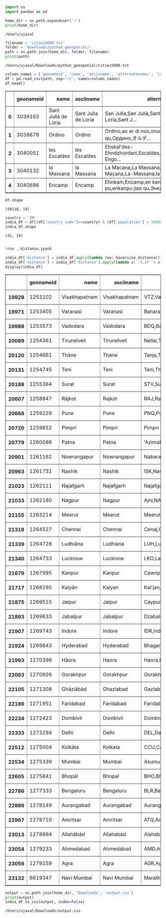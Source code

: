 ```python
import os
import pandas as pd
```


```python
home_dir = os.path.expanduser('~')
print(home_dir)
```

    /Users/ujaval



```python
filename = 'cities5000.txt'
folder = 'Downloads/python_geospatial/'
path = os.path.join(home_dir, folder, filename)
print(path)
```

    /Users/ujaval/Downloads/python_geospatial/cities5000.txt



```python
column_names = ['geonameid', 'name', 'asciiname', 'alternatenames', 'latitude', 'longitude', 'feature class', 'feature code', 'country code', 'cc2', 'admin1 code', 'admin2 code', 'admin3 code', 'admin4 code', 'population', 'elevation', 'dem', 'timezone', 'modification date']
df = pd.read_csv(path, sep='\t', names=column_names)
df.head()
```




<div>
<style scoped>
    .dataframe tbody tr th:only-of-type {
        vertical-align: middle;
    }

    .dataframe tbody tr th {
        vertical-align: top;
    }

    .dataframe thead th {
        text-align: right;
    }
</style>
<table border="1" class="dataframe">
  <thead>
    <tr style="text-align: right;">
      <th></th>
      <th>geonameid</th>
      <th>name</th>
      <th>asciiname</th>
      <th>alternatenames</th>
      <th>latitude</th>
      <th>longitude</th>
      <th>feature class</th>
      <th>feature code</th>
      <th>country code</th>
      <th>cc2</th>
      <th>admin1 code</th>
      <th>admin2 code</th>
      <th>admin3 code</th>
      <th>admin4 code</th>
      <th>population</th>
      <th>elevation</th>
      <th>dem</th>
      <th>timezone</th>
      <th>modification date</th>
    </tr>
  </thead>
  <tbody>
    <tr>
      <th>0</th>
      <td>3039163</td>
      <td>Sant Julià de Lòria</td>
      <td>Sant Julia de Loria</td>
      <td>San Julia,San Julià,Sant Julia de Loria,Sant J...</td>
      <td>42.46372</td>
      <td>1.49129</td>
      <td>P</td>
      <td>PPLA</td>
      <td>AD</td>
      <td>NaN</td>
      <td>06</td>
      <td>NaN</td>
      <td>NaN</td>
      <td>NaN</td>
      <td>8022</td>
      <td>NaN</td>
      <td>921</td>
      <td>Europe/Andorra</td>
      <td>2013-11-23</td>
    </tr>
    <tr>
      <th>1</th>
      <td>3039678</td>
      <td>Ordino</td>
      <td>Ordino</td>
      <td>Ordino,ao er di nuo,orudino jiao qu,Ордино,オルデ...</td>
      <td>42.55623</td>
      <td>1.53319</td>
      <td>P</td>
      <td>PPLA</td>
      <td>AD</td>
      <td>NaN</td>
      <td>05</td>
      <td>NaN</td>
      <td>NaN</td>
      <td>NaN</td>
      <td>3066</td>
      <td>NaN</td>
      <td>1296</td>
      <td>Europe/Andorra</td>
      <td>2018-10-26</td>
    </tr>
    <tr>
      <th>2</th>
      <td>3040051</td>
      <td>les Escaldes</td>
      <td>les Escaldes</td>
      <td>Ehskal'des-Ehndzhordani,Escaldes,Escaldes-Engo...</td>
      <td>42.50729</td>
      <td>1.53414</td>
      <td>P</td>
      <td>PPLA</td>
      <td>AD</td>
      <td>NaN</td>
      <td>08</td>
      <td>NaN</td>
      <td>NaN</td>
      <td>NaN</td>
      <td>15853</td>
      <td>NaN</td>
      <td>1033</td>
      <td>Europe/Andorra</td>
      <td>2008-10-15</td>
    </tr>
    <tr>
      <th>3</th>
      <td>3040132</td>
      <td>la Massana</td>
      <td>la Massana</td>
      <td>La Macana,La Massana,La Maçana,La-Massana,la M...</td>
      <td>42.54499</td>
      <td>1.51483</td>
      <td>P</td>
      <td>PPLA</td>
      <td>AD</td>
      <td>NaN</td>
      <td>04</td>
      <td>NaN</td>
      <td>NaN</td>
      <td>NaN</td>
      <td>7211</td>
      <td>NaN</td>
      <td>1245</td>
      <td>Europe/Andorra</td>
      <td>2008-10-15</td>
    </tr>
    <tr>
      <th>4</th>
      <td>3040686</td>
      <td>Encamp</td>
      <td>Encamp</td>
      <td>Ehnkam,Encamp,en kan pu,enkanpu jiao qu,Энкам,...</td>
      <td>42.53474</td>
      <td>1.58014</td>
      <td>P</td>
      <td>PPLA</td>
      <td>AD</td>
      <td>NaN</td>
      <td>03</td>
      <td>NaN</td>
      <td>NaN</td>
      <td>NaN</td>
      <td>11223</td>
      <td>NaN</td>
      <td>1257</td>
      <td>Europe/Andorra</td>
      <td>2018-10-26</td>
    </tr>
  </tbody>
</table>
</div>




```python
df.shape
```




    (50118, 19)




```python
country = 'IN'
india_df = df[(df['country code']==country) & (df['population'] > 1000000)].copy()
india_df.shape
```




    (41, 19)




```python

```


```python
%run ./distance.ipynb
```


```python
india_df['distance'] = india_df.apply(lambda row: haversine_distance((77.56, 12.97), (row['longitude'], row['latitude'])), axis=1)
india_df['distance'] = india_df['distance'].apply(lambda x: '%.2f' % x)
display(india_df)

```


<div>
<style scoped>
    .dataframe tbody tr th:only-of-type {
        vertical-align: middle;
    }

    .dataframe tbody tr th {
        vertical-align: top;
    }

    .dataframe thead th {
        text-align: right;
    }
</style>
<table border="1" class="dataframe">
  <thead>
    <tr style="text-align: right;">
      <th></th>
      <th>geonameid</th>
      <th>name</th>
      <th>asciiname</th>
      <th>alternatenames</th>
      <th>latitude</th>
      <th>longitude</th>
      <th>feature class</th>
      <th>feature code</th>
      <th>country code</th>
      <th>cc2</th>
      <th>admin1 code</th>
      <th>admin2 code</th>
      <th>admin3 code</th>
      <th>admin4 code</th>
      <th>population</th>
      <th>elevation</th>
      <th>dem</th>
      <th>timezone</th>
      <th>modification date</th>
      <th>distance</th>
    </tr>
  </thead>
  <tbody>
    <tr>
      <th>19928</th>
      <td>1253102</td>
      <td>Visakhapatnam</td>
      <td>Visakhapatnam</td>
      <td>VTZ,Vaisakhapattanam,Vaisākhapattanam,Visak,Vi...</td>
      <td>17.68009</td>
      <td>83.20161</td>
      <td>P</td>
      <td>PPLA2</td>
      <td>IN</td>
      <td>NaN</td>
      <td>02</td>
      <td>544</td>
      <td>NaN</td>
      <td>NaN</td>
      <td>1063178</td>
      <td>NaN</td>
      <td>24</td>
      <td>Asia/Kolkata</td>
      <td>2019-09-05</td>
      <td>632.87</td>
    </tr>
    <tr>
      <th>19971</th>
      <td>1253405</td>
      <td>Varanasi</td>
      <td>Varanasi</td>
      <td>Banaras,Banares,Banāras,Benares,Benarés,Kashi,...</td>
      <td>25.31668</td>
      <td>83.01041</td>
      <td>P</td>
      <td>PPL</td>
      <td>IN</td>
      <td>NaN</td>
      <td>36</td>
      <td>197</td>
      <td>NaN</td>
      <td>NaN</td>
      <td>1164404</td>
      <td>NaN</td>
      <td>86</td>
      <td>Asia/Kolkata</td>
      <td>2019-05-07</td>
      <td>645.45</td>
    </tr>
    <tr>
      <th>19988</th>
      <td>1253573</td>
      <td>Vadodara</td>
      <td>Vadodara</td>
      <td>BDQ,Baroda,Vadodara,Vapadedara,ba luo da,badod...</td>
      <td>22.29941</td>
      <td>73.20812</td>
      <td>P</td>
      <td>PPL</td>
      <td>IN</td>
      <td>NaN</td>
      <td>09</td>
      <td>486</td>
      <td>NaN</td>
      <td>NaN</td>
      <td>1409476</td>
      <td>NaN</td>
      <td>46</td>
      <td>Asia/Kolkata</td>
      <td>2014-10-13</td>
      <td>548.69</td>
    </tr>
    <tr>
      <th>20089</th>
      <td>1254361</td>
      <td>Tirunelveli</td>
      <td>Tirunelveli</td>
      <td>Nellai,Tinnevelli,Tinnevelly,Tinnevelly Juncti...</td>
      <td>8.72742</td>
      <td>77.68380</td>
      <td>P</td>
      <td>PPLA2</td>
      <td>IN</td>
      <td>NaN</td>
      <td>25</td>
      <td>628</td>
      <td>NaN</td>
      <td>NaN</td>
      <td>1435844</td>
      <td>NaN</td>
      <td>49</td>
      <td>Asia/Kolkata</td>
      <td>2017-08-27</td>
      <td>102.04</td>
    </tr>
    <tr>
      <th>20120</th>
      <td>1254661</td>
      <td>Thāne</td>
      <td>Thane</td>
      <td>Tanja,Tanna,Thana,Thane,Thāna,Thāne,tanh,tany,...</td>
      <td>19.19704</td>
      <td>72.96355</td>
      <td>P</td>
      <td>PPL</td>
      <td>IN</td>
      <td>NaN</td>
      <td>16</td>
      <td>517</td>
      <td>NaN</td>
      <td>NaN</td>
      <td>1261517</td>
      <td>NaN</td>
      <td>23</td>
      <td>Asia/Kolkata</td>
      <td>2019-03-29</td>
      <td>539.90</td>
    </tr>
    <tr>
      <th>20131</th>
      <td>1254745</td>
      <td>Teni</td>
      <td>Teni</td>
      <td>Teni,Theni,Tkheni,Тхени</td>
      <td>10.01115</td>
      <td>77.47772</td>
      <td>P</td>
      <td>PPLX</td>
      <td>IN</td>
      <td>NaN</td>
      <td>25</td>
      <td>624</td>
      <td>NaN</td>
      <td>NaN</td>
      <td>1034724</td>
      <td>NaN</td>
      <td>300</td>
      <td>Asia/Kolkata</td>
      <td>2017-08-02</td>
      <td>71.68</td>
    </tr>
    <tr>
      <th>20188</th>
      <td>1255364</td>
      <td>Surat</td>
      <td>Surat</td>
      <td>STV,Surat,Suratas,Surate,Sūrat,su la te,surata...</td>
      <td>21.19594</td>
      <td>72.83023</td>
      <td>P</td>
      <td>PPL</td>
      <td>IN</td>
      <td>NaN</td>
      <td>09</td>
      <td>492</td>
      <td>NaN</td>
      <td>NaN</td>
      <td>2894504</td>
      <td>NaN</td>
      <td>20</td>
      <td>Asia/Kolkata</td>
      <td>2020-04-04</td>
      <td>574.26</td>
    </tr>
    <tr>
      <th>20607</th>
      <td>1258847</td>
      <td>Rājkot</td>
      <td>Rajkot</td>
      <td>RAJ,Radzhkot,Radzkot,Radzkotas,Radźkot,Radžkot...</td>
      <td>22.29161</td>
      <td>70.79322</td>
      <td>P</td>
      <td>PPL</td>
      <td>IN</td>
      <td>NaN</td>
      <td>09</td>
      <td>476</td>
      <td>NaN</td>
      <td>NaN</td>
      <td>1177362</td>
      <td>NaN</td>
      <td>140</td>
      <td>Asia/Kolkata</td>
      <td>2017-03-17</td>
      <td>801.44</td>
    </tr>
    <tr>
      <th>20668</th>
      <td>1259229</td>
      <td>Pune</td>
      <td>Pune</td>
      <td>PNQ,Pona,Poona,Poune,Pun,Puna,Pune,Puneo,Puno,...</td>
      <td>18.51957</td>
      <td>73.85535</td>
      <td>P</td>
      <td>PPL</td>
      <td>IN</td>
      <td>NaN</td>
      <td>16</td>
      <td>521</td>
      <td>NaN</td>
      <td>NaN</td>
      <td>2935744</td>
      <td>NaN</td>
      <td>554</td>
      <td>Asia/Kolkata</td>
      <td>2015-06-04</td>
      <td>438.75</td>
    </tr>
    <tr>
      <th>20720</th>
      <td>1259652</td>
      <td>Pimpri</td>
      <td>Pimpri</td>
      <td>Pimpri</td>
      <td>18.62292</td>
      <td>73.80696</td>
      <td>P</td>
      <td>PPL</td>
      <td>IN</td>
      <td>NaN</td>
      <td>16</td>
      <td>521</td>
      <td>NaN</td>
      <td>NaN</td>
      <td>1284606</td>
      <td>NaN</td>
      <td>571</td>
      <td>Asia/Kolkata</td>
      <td>2014-10-13</td>
      <td>444.85</td>
    </tr>
    <tr>
      <th>20779</th>
      <td>1260086</td>
      <td>Patna</td>
      <td>Patna</td>
      <td>'Azimabad,New Patna,PAT,Patna,Patna New City,P...</td>
      <td>25.59408</td>
      <td>85.13563</td>
      <td>P</td>
      <td>PPLA</td>
      <td>IN</td>
      <td>NaN</td>
      <td>34</td>
      <td>230</td>
      <td>NaN</td>
      <td>NaN</td>
      <td>1599920</td>
      <td>NaN</td>
      <td>53</td>
      <td>Asia/Kolkata</td>
      <td>2018-12-14</td>
      <td>863.45</td>
    </tr>
    <tr>
      <th>20901</th>
      <td>1261162</td>
      <td>Nowrangapur</td>
      <td>Nowrangapur</td>
      <td>Nabarangapur,Nabarangpur,Nowrangpur</td>
      <td>19.23114</td>
      <td>82.54826</td>
      <td>P</td>
      <td>PPLA2</td>
      <td>IN</td>
      <td>NaN</td>
      <td>21</td>
      <td>397</td>
      <td>NaN</td>
      <td>NaN</td>
      <td>1220946</td>
      <td>NaN</td>
      <td>578</td>
      <td>Asia/Kolkata</td>
      <td>2014-10-14</td>
      <td>566.75</td>
    </tr>
    <tr>
      <th>20963</th>
      <td>1261731</td>
      <td>Nashik</td>
      <td>Nashik</td>
      <td>ISK,Nashik,Nasik,Nasikas,Nasiko,Naszik,Našikas...</td>
      <td>19.99727</td>
      <td>73.79096</td>
      <td>P</td>
      <td>PPLA2</td>
      <td>IN</td>
      <td>NaN</td>
      <td>16</td>
      <td>516</td>
      <td>NaN</td>
      <td>NaN</td>
      <td>1289497</td>
      <td>NaN</td>
      <td>584</td>
      <td>Asia/Kolkata</td>
      <td>2014-10-13</td>
      <td>460.81</td>
    </tr>
    <tr>
      <th>21023</th>
      <td>1262111</td>
      <td>Najafgarh</td>
      <td>Najafgarh</td>
      <td>Najafgarh,Najafgarli</td>
      <td>28.60922</td>
      <td>76.97982</td>
      <td>P</td>
      <td>PPL</td>
      <td>IN</td>
      <td>NaN</td>
      <td>07</td>
      <td>097</td>
      <td>NaN</td>
      <td>NaN</td>
      <td>1365000</td>
      <td>NaN</td>
      <td>215</td>
      <td>Asia/Kolkata</td>
      <td>2019-07-18</td>
      <td>387.38</td>
    </tr>
    <tr>
      <th>21033</th>
      <td>1262180</td>
      <td>Nagpur</td>
      <td>Nagpur</td>
      <td>Ajni,NAG,Nagpore,Nagpur,Nagpura,Nagpuras,Nankp...</td>
      <td>21.14631</td>
      <td>79.08491</td>
      <td>P</td>
      <td>PPLA2</td>
      <td>IN</td>
      <td>NaN</td>
      <td>16</td>
      <td>505</td>
      <td>NaN</td>
      <td>NaN</td>
      <td>2228018</td>
      <td>NaN</td>
      <td>319</td>
      <td>Asia/Kolkata</td>
      <td>2019-10-22</td>
      <td>249.83</td>
    </tr>
    <tr>
      <th>21155</th>
      <td>1263214</td>
      <td>Meerut</td>
      <td>Meerut</td>
      <td>Meerut,Meerut City,Merath,Meratkh,Mirat,Mirata...</td>
      <td>28.98002</td>
      <td>77.70636</td>
      <td>P</td>
      <td>PPL</td>
      <td>IN</td>
      <td>NaN</td>
      <td>36</td>
      <td>138</td>
      <td>NaN</td>
      <td>NaN</td>
      <td>1223184</td>
      <td>NaN</td>
      <td>228</td>
      <td>Asia/Kolkata</td>
      <td>2015-05-06</td>
      <td>380.43</td>
    </tr>
    <tr>
      <th>21318</th>
      <td>1264527</td>
      <td>Chennai</td>
      <td>Chennai</td>
      <td>Cenaj,Cenajo,Cenajus,Cenay,Cennai,Cennaj,Chehn...</td>
      <td>13.08784</td>
      <td>80.27847</td>
      <td>P</td>
      <td>PPLA</td>
      <td>IN</td>
      <td>NaN</td>
      <td>25</td>
      <td>603</td>
      <td>NaN</td>
      <td>NaN</td>
      <td>4328063</td>
      <td>NaN</td>
      <td>14</td>
      <td>Asia/Kolkata</td>
      <td>2019-09-05</td>
      <td>302.29</td>
    </tr>
    <tr>
      <th>21339</th>
      <td>1264728</td>
      <td>Ludhiāna</td>
      <td>Ludhiana</td>
      <td>LUH,Ludhiana,Ludhijana,Ludhiāna,Ludkhijana,lud...</td>
      <td>30.91204</td>
      <td>75.85379</td>
      <td>P</td>
      <td>PPL</td>
      <td>IN</td>
      <td>NaN</td>
      <td>23</td>
      <td>041</td>
      <td>NaN</td>
      <td>NaN</td>
      <td>1545368</td>
      <td>NaN</td>
      <td>256</td>
      <td>Asia/Kolkata</td>
      <td>2017-03-07</td>
      <td>493.92</td>
    </tr>
    <tr>
      <th>21340</th>
      <td>1264733</td>
      <td>Lucknow</td>
      <td>Lucknow</td>
      <td>LKO,Lakhnau,Lakkhnau,Lakkhnau shaary,Laknaou,L...</td>
      <td>26.83928</td>
      <td>80.92313</td>
      <td>P</td>
      <td>PPLA</td>
      <td>IN</td>
      <td>NaN</td>
      <td>36</td>
      <td>157</td>
      <td>NaN</td>
      <td>NaN</td>
      <td>2472011</td>
      <td>NaN</td>
      <td>126</td>
      <td>Asia/Kolkata</td>
      <td>2015-11-11</td>
      <td>469.40</td>
    </tr>
    <tr>
      <th>21679</th>
      <td>1267995</td>
      <td>Kanpur</td>
      <td>Kanpur</td>
      <td>Cawnpore,KNU,Kanpur,Kanpuras,Kanpwr,Kānpur,Kān...</td>
      <td>26.46523</td>
      <td>80.34975</td>
      <td>P</td>
      <td>PPL</td>
      <td>IN</td>
      <td>NaN</td>
      <td>36</td>
      <td>164</td>
      <td>NaN</td>
      <td>NaN</td>
      <td>2823249</td>
      <td>NaN</td>
      <td>137</td>
      <td>Asia/Kolkata</td>
      <td>2015-08-08</td>
      <td>420.97</td>
    </tr>
    <tr>
      <th>21717</th>
      <td>1268295</td>
      <td>Kalyān</td>
      <td>Kalyan</td>
      <td>Kal'jan,Kalyan,Kalyān,Кальян</td>
      <td>19.24370</td>
      <td>73.13554</td>
      <td>P</td>
      <td>PPL</td>
      <td>IN</td>
      <td>NaN</td>
      <td>16</td>
      <td>517</td>
      <td>NaN</td>
      <td>NaN</td>
      <td>1262255</td>
      <td>NaN</td>
      <td>10</td>
      <td>Asia/Kolkata</td>
      <td>2014-10-13</td>
      <td>521.97</td>
    </tr>
    <tr>
      <th>21875</th>
      <td>1269515</td>
      <td>Jaipur</td>
      <td>Jaipur</td>
      <td>Caypur,Dzaipur,Dzaipuras,Dzajpur,Dzajpura,Dzha...</td>
      <td>26.91962</td>
      <td>75.78781</td>
      <td>P</td>
      <td>PPLA</td>
      <td>IN</td>
      <td>NaN</td>
      <td>24</td>
      <td>110</td>
      <td>NaN</td>
      <td>NaN</td>
      <td>2711758</td>
      <td>NaN</td>
      <td>435</td>
      <td>Asia/Kolkata</td>
      <td>2019-09-05</td>
      <td>406.82</td>
    </tr>
    <tr>
      <th>21893</th>
      <td>1269633</td>
      <td>Jabalpur</td>
      <td>Jabalpur</td>
      <td>Dzabalpur,Dzabalpuras,Dzhabalpur,Dzsabalpur,Dż...</td>
      <td>23.16697</td>
      <td>79.95006</td>
      <td>P</td>
      <td>PPL</td>
      <td>IN</td>
      <td>NaN</td>
      <td>35</td>
      <td>451</td>
      <td>NaN</td>
      <td>NaN</td>
      <td>1030168</td>
      <td>NaN</td>
      <td>416</td>
      <td>Asia/Kolkata</td>
      <td>2014-10-14</td>
      <td>344.75</td>
    </tr>
    <tr>
      <th>21907</th>
      <td>1269743</td>
      <td>Indore</td>
      <td>Indore</td>
      <td>IDR,Indaur,Indor,Indore,Indore Madhya Pradesh,...</td>
      <td>22.71792</td>
      <td>75.83330</td>
      <td>P</td>
      <td>PPL</td>
      <td>IN</td>
      <td>NaN</td>
      <td>35</td>
      <td>439</td>
      <td>NaN</td>
      <td>NaN</td>
      <td>1837041</td>
      <td>NaN</td>
      <td>550</td>
      <td>Asia/Kolkata</td>
      <td>2014-10-14</td>
      <td>314.12</td>
    </tr>
    <tr>
      <th>21924</th>
      <td>1269843</td>
      <td>Hyderabad</td>
      <td>Hyderabad</td>
      <td>Bhaganagar,HYD,Haidarabadas,Haiderabad,Hajdara...</td>
      <td>17.38405</td>
      <td>78.45636</td>
      <td>P</td>
      <td>PPLA</td>
      <td>IN</td>
      <td>NaN</td>
      <td>40</td>
      <td>536</td>
      <td>NaN</td>
      <td>NaN</td>
      <td>3597816</td>
      <td>NaN</td>
      <td>515</td>
      <td>Asia/Kolkata</td>
      <td>2014-10-10</td>
      <td>142.53</td>
    </tr>
    <tr>
      <th>21993</th>
      <td>1270396</td>
      <td>Hāora</td>
      <td>Haora</td>
      <td>Haora,Haura,Hawrah,Howrah,Hāora,ha'ora,haura,হ...</td>
      <td>22.57688</td>
      <td>88.31857</td>
      <td>P</td>
      <td>PPL</td>
      <td>IN</td>
      <td>NaN</td>
      <td>28</td>
      <td>341</td>
      <td>NaN</td>
      <td>NaN</td>
      <td>1027672</td>
      <td>NaN</td>
      <td>8</td>
      <td>Asia/Kolkata</td>
      <td>2014-10-14</td>
      <td>1199.32</td>
    </tr>
    <tr>
      <th>22063</th>
      <td>1270926</td>
      <td>Gorakhpur</td>
      <td>Gorakhpur</td>
      <td>Gorakhpur,Gorakpura,Горакпура</td>
      <td>29.44768</td>
      <td>75.67206</td>
      <td>P</td>
      <td>PPL</td>
      <td>IN</td>
      <td>NaN</td>
      <td>10</td>
      <td>078</td>
      <td>NaN</td>
      <td>NaN</td>
      <td>1324570</td>
      <td>NaN</td>
      <td>218</td>
      <td>Asia/Kolkata</td>
      <td>2017-09-05</td>
      <td>471.06</td>
    </tr>
    <tr>
      <th>22105</th>
      <td>1271308</td>
      <td>Ghāziābād</td>
      <td>Ghaziabad</td>
      <td>Gaziabad,Ghaziabad,Ghazibad,Ghāziābād,Газиабад</td>
      <td>28.66535</td>
      <td>77.43915</td>
      <td>P</td>
      <td>PPLA2</td>
      <td>IN</td>
      <td>NaN</td>
      <td>36</td>
      <td>140</td>
      <td>NaN</td>
      <td>NaN</td>
      <td>1199191</td>
      <td>NaN</td>
      <td>214</td>
      <td>Asia/Kolkata</td>
      <td>2018-07-13</td>
      <td>376.86</td>
    </tr>
    <tr>
      <th>22186</th>
      <td>1271951</td>
      <td>Faridabad</td>
      <td>Faridabad</td>
      <td>Faridabad,Faridabadas,Farīdābād,QNF,faridabado...</td>
      <td>28.41124</td>
      <td>77.31316</td>
      <td>P</td>
      <td>PPL</td>
      <td>IN</td>
      <td>NaN</td>
      <td>10</td>
      <td>088</td>
      <td>NaN</td>
      <td>NaN</td>
      <td>1220229</td>
      <td>NaN</td>
      <td>209</td>
      <td>Asia/Kolkata</td>
      <td>2017-05-06</td>
      <td>373.40</td>
    </tr>
    <tr>
      <th>22234</th>
      <td>1272423</td>
      <td>Dombivli</td>
      <td>Dombivli</td>
      <td>Dombivali</td>
      <td>19.21667</td>
      <td>73.08333</td>
      <td>P</td>
      <td>PPL</td>
      <td>IN</td>
      <td>NaN</td>
      <td>16</td>
      <td>517</td>
      <td>NaN</td>
      <td>NaN</td>
      <td>1193000</td>
      <td>NaN</td>
      <td>11</td>
      <td>Asia/Kolkata</td>
      <td>2014-10-13</td>
      <td>527.29</td>
    </tr>
    <tr>
      <th>22333</th>
      <td>1273294</td>
      <td>Delhi</td>
      <td>Delhi</td>
      <td>DEL,Daehli,Dehli,Dehlī,Delchi,Delhi,Delhio,Del...</td>
      <td>28.65195</td>
      <td>77.23149</td>
      <td>P</td>
      <td>PPLA</td>
      <td>IN</td>
      <td>NaN</td>
      <td>07</td>
      <td>NaN</td>
      <td>NaN</td>
      <td>NaN</td>
      <td>10927986</td>
      <td>NaN</td>
      <td>227</td>
      <td>Asia/Kolkata</td>
      <td>2019-09-05</td>
      <td>381.11</td>
    </tr>
    <tr>
      <th>22512</th>
      <td>1275004</td>
      <td>Kolkāta</td>
      <td>Kolkata</td>
      <td>CCU,Calcuta,Calcutta,Calcutá,Calcúta,Caligarda...</td>
      <td>22.56263</td>
      <td>88.36304</td>
      <td>P</td>
      <td>PPLA</td>
      <td>IN</td>
      <td>NaN</td>
      <td>28</td>
      <td>342</td>
      <td>NaN</td>
      <td>NaN</td>
      <td>4631392</td>
      <td>NaN</td>
      <td>11</td>
      <td>Asia/Kolkata</td>
      <td>2020-04-08</td>
      <td>1204.16</td>
    </tr>
    <tr>
      <th>22534</th>
      <td>1275339</td>
      <td>Mumbai</td>
      <td>Mumbai</td>
      <td>Asumumbay,BOM,Bombai,Bombaim,Bombaj,Bombay,Bom...</td>
      <td>19.07283</td>
      <td>72.88261</td>
      <td>P</td>
      <td>PPLA</td>
      <td>IN</td>
      <td>NaN</td>
      <td>16</td>
      <td>NaN</td>
      <td>NaN</td>
      <td>NaN</td>
      <td>12691836</td>
      <td>NaN</td>
      <td>8</td>
      <td>Asia/Kolkata</td>
      <td>2019-09-05</td>
      <td>547.46</td>
    </tr>
    <tr>
      <th>22605</th>
      <td>1275841</td>
      <td>Bhopāl</td>
      <td>Bhopal</td>
      <td>BHO,Bhojpal,Bhopal,Bhopala,Bhopalas,Bhopalo,Bh...</td>
      <td>23.25469</td>
      <td>77.40289</td>
      <td>P</td>
      <td>PPLA</td>
      <td>IN</td>
      <td>NaN</td>
      <td>35</td>
      <td>444</td>
      <td>NaN</td>
      <td>NaN</td>
      <td>1599914</td>
      <td>NaN</td>
      <td>523</td>
      <td>Asia/Kolkata</td>
      <td>2020-04-08</td>
      <td>248.18</td>
    </tr>
    <tr>
      <th>22786</th>
      <td>1277333</td>
      <td>Bengaluru</td>
      <td>Bengaluru</td>
      <td>BLR,Ban'nkalor,Bangalor,Bangalora,Bangalore,Ba...</td>
      <td>12.97194</td>
      <td>77.59369</td>
      <td>P</td>
      <td>PPLA</td>
      <td>IN</td>
      <td>NaN</td>
      <td>19</td>
      <td>572</td>
      <td>NaN</td>
      <td>NaN</td>
      <td>5104047</td>
      <td>920.0</td>
      <td>914</td>
      <td>Asia/Kolkata</td>
      <td>2019-09-05</td>
      <td>3.75</td>
    </tr>
    <tr>
      <th>22886</th>
      <td>1278149</td>
      <td>Aurangabad</td>
      <td>Aurangabad</td>
      <td>Aurangabad,Aurangabad - aurangabada,Aurangabad...</td>
      <td>19.87757</td>
      <td>75.34226</td>
      <td>P</td>
      <td>PPLA2</td>
      <td>IN</td>
      <td>NaN</td>
      <td>16</td>
      <td>515</td>
      <td>NaN</td>
      <td>NaN</td>
      <td>1016441</td>
      <td>NaN</td>
      <td>588</td>
      <td>Asia/Kolkata</td>
      <td>2019-03-29</td>
      <td>304.86</td>
    </tr>
    <tr>
      <th>22967</th>
      <td>1278710</td>
      <td>Amritsar</td>
      <td>Amritsar</td>
      <td>ATQ,Amricar,Amritsar,Amritsar - amritasara,Amr...</td>
      <td>31.62234</td>
      <td>74.87534</td>
      <td>P</td>
      <td>PPL</td>
      <td>IN</td>
      <td>NaN</td>
      <td>23</td>
      <td>049</td>
      <td>NaN</td>
      <td>NaN</td>
      <td>1092450</td>
      <td>NaN</td>
      <td>244</td>
      <td>Asia/Kolkata</td>
      <td>2015-11-08</td>
      <td>573.56</td>
    </tr>
    <tr>
      <th>23013</th>
      <td>1278994</td>
      <td>Allahābād</td>
      <td>Allahabad</td>
      <td>Alahabadas,Alla Abba Habab,Allahabad,Allahabad...</td>
      <td>25.44478</td>
      <td>81.84322</td>
      <td>P</td>
      <td>PPL</td>
      <td>IN</td>
      <td>NaN</td>
      <td>36</td>
      <td>175</td>
      <td>NaN</td>
      <td>NaN</td>
      <td>1073438</td>
      <td>NaN</td>
      <td>99</td>
      <td>Asia/Kolkata</td>
      <td>2020-01-17</td>
      <td>534.30</td>
    </tr>
    <tr>
      <th>23054</th>
      <td>1279233</td>
      <td>Ahmedabad</td>
      <td>Ahmedabad</td>
      <td>AMD,Achmentampant,Ahmadabad,Ahmadabadas,Ahmada...</td>
      <td>23.02579</td>
      <td>72.58727</td>
      <td>P</td>
      <td>PPL</td>
      <td>IN</td>
      <td>NaN</td>
      <td>09</td>
      <td>474</td>
      <td>NaN</td>
      <td>NaN</td>
      <td>3719710</td>
      <td>NaN</td>
      <td>56</td>
      <td>Asia/Kolkata</td>
      <td>2019-09-05</td>
      <td>621.49</td>
    </tr>
    <tr>
      <th>23056</th>
      <td>1279259</td>
      <td>Agra</td>
      <td>Agra</td>
      <td>AGR,Agra,Agra - agara,Agra - आगरा,Lungsod ng A...</td>
      <td>27.18333</td>
      <td>78.01667</td>
      <td>P</td>
      <td>PPLA2</td>
      <td>IN</td>
      <td>NaN</td>
      <td>36</td>
      <td>146</td>
      <td>NaN</td>
      <td>NaN</td>
      <td>1430055</td>
      <td>NaN</td>
      <td>166</td>
      <td>Asia/Kolkata</td>
      <td>2016-10-17</td>
      <td>337.27</td>
    </tr>
    <tr>
      <th>23132</th>
      <td>6619347</td>
      <td>Navi Mumbai</td>
      <td>Navi Mumbai</td>
      <td>Marathi  Maharashtra,Navi Moembaai,Navi Mumbai...</td>
      <td>19.03681</td>
      <td>73.01582</td>
      <td>P</td>
      <td>PPLX</td>
      <td>IN</td>
      <td>NaN</td>
      <td>16</td>
      <td>517</td>
      <td>NaN</td>
      <td>NaN</td>
      <td>2600000</td>
      <td>NaN</td>
      <td>14</td>
      <td>Asia/Kolkata</td>
      <td>2018-12-04</td>
      <td>532.88</td>
    </tr>
  </tbody>
</table>
</div>



```python
output = os.path.join(home_dir, 'Downloads', 'output.csv')
print(output)
india_df.to_csv(output, index=False)
```

    /Users/ujaval/Downloads/output.csv



```python

```


```python

```


```python

```
